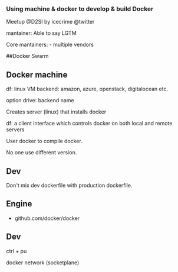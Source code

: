 ### Using machine & docker to develop & build Docker
Meetup @D2SI
by icecrime @twitter

mantainer:
 Able to say LGTM


Core mantainers:
    - multiple vendors

##Docker Swarm

## Docker machine

df: linux VM
backend: amazon, azure, openstack, digitalocean etc.

option drive:  backend name

Creates  server (linux) that installs docker

df: a client interface which controls docker on both local and remote servers

User docker to compile docker.

No one use different version.

## Dev

Don't mix dev dockerfile with production dockerfile.


## Engine
 - github.com/docker/docker



## Dev
ctrl + pu  


docker network (socketplane)
